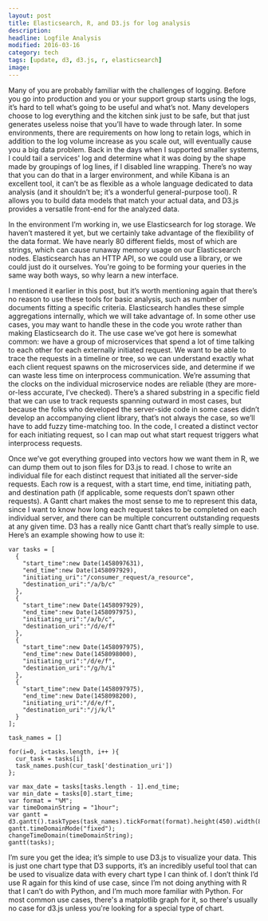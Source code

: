 ```yaml
---
layout: post
title: Elasticsearch, R, and D3.js for log analysis
description:
headline: Logfile Analysis
modified: 2016-03-16
category: tech
tags: [update, d3, d3.js, r, elasticsearch]
image:
---
```

Many of you are probably familiar with the challenges of logging.  Before you go into production and you or your support group starts using the logs, it’s hard to tell what’s going to be useful and what’s not.  Many developers choose to log everything and the kitchen sink just to be safe, but that just generates useless noise that you’ll have to wade through later.  In some environments, there are requirements on how long to retain logs, which in addition to the log volume increase as you scale out, will eventually cause you a big data problem.  Back in the days when I supported smaller systems, I could tail a services' log and determine what it was doing by the shape made by groupings of log lines, if I disabled line wrapping.  There’s no way that you can do that in a larger environment, and while Kibana is an excellent tool, it can’t be as flexible as a whole language dedicated to data analysis (and it shouldn’t be; it’s a wonderful general-purpose tool).  R allows you to build data models that match your actual data, and D3.js provides a versatile front-end for the analyzed data.

In the environment I’m working in, we use Elasticsearch for log storage.  We haven’t mastered it yet, but we certainly take advantage of the flexibility of the data format.  We have nearly 80 different fields, most of which are strings, which can cause runaway memory usage on our Elasticsearch nodes.  Elasticsearch has an HTTP API, so we could use a library, or we could just do it ourselves.  You're going to be forming your queries in the same way both ways, so why learn a new interface.

I mentioned it earlier in this post, but it’s worth mentioning again that there’s no reason to use these tools for basic analysis, such as number of documents fitting a specific criteria.  Elasticsearch handles these simple aggregations internally, which we will take advantage of.  In some other use cases, you may want to handle these in the code you wrote rather than making Elasticsearch do it.  The use case we’ve got here is somewhat common: we have a group of microservices that spend a lot of time talking to each other for each externally initiated request.  We want to be able to trace the requests in a timeline or tree, so we can understand exactly what each client request spawns on the microservices side, and determine if we can waste less time on interprocess communication.  We’re assuming that the clocks on the individual microservice nodes are reliable (they are more-or-less accurate, I’ve checked).  There’s a shared substring in a specific field that we can use to track requests spanning outward in most cases, but because the folks who developed the server-side code in some cases didn’t develop an accompanying client library, that’s not always the case, so we’ll have to add fuzzy time-matching too.  In the code, I created a distinct vector for each initiating request, so I can map out what start request triggers what interprocess requests.

Once we’ve got everything grouped into vectors how we want them in R, we can dump them out to json files for D3.js to read.  I chose to write an individual file for each distinct request that initiated all the server-side requests.  Each row is a request, with a start time, end time, initiating path, and destination path (if applicable, some requests don’t spawn other requests).  A Gantt chart makes the most sense to me to represent this data, since I want to know how long each request takes to be completed on each individual server, and there can be multiple concurrent outstanding requests at any given time.  D3 has a really nice Gantt chart that’s really simple to use.  Here’s an example showing how to use it:

```
var tasks = [
  {
    "start_time":new Date(1458097631),
    "end_time":new Date(1458097929),
    "initiating_uri":"/consumer_request/a_resource",
    "destination_uri":"/a/b/c"
  },
  {
    "start_time":new Date(1458097929),
    "end_time":new Date(1458097975),
    "initiating_uri":"/a/b/c",
    "destination_uri":"/d/e/f"
  },
  {
    "start_time":new Date(1458097975),
    "end_time":new Date(1458098000),
    "initiating_uri":"/d/e/f",
    "destination_uri":"/g/h/i"
  },
  {
    "start_time":new Date(1458097975),
    "end_time":new Date(1458098200),
    "initiating_uri":"/d/e/f",
    "destination_uri":"/j/k/l"
  }
];

task_names = []

for(i=0, i<tasks.length, i++ ){
  cur_task = tasks[i]
  task_names.push(cur_task['destination_uri'])
};

var max_date = tasks[tasks.length - 1].end_time;
var min_date = tasks[0].start_time;
var format = "%M";
var timeDomainString = "1hour";
var gantt = d3.gantt().taskTypes(task_names).tickFormat(format).height(450).width(800);
gantt.timeDomainMode("fixed");
changeTimeDomain(timeDomainString);
gantt(tasks);
```

I’m sure you get the idea; it’s simple to use D3.js to visualize your data.  This is just one chart type that D3 supports, it’s an incredibly useful tool that can be used to visualize data with every chart type I can think of.  I don’t think I’d use R again for this kind of use case, since I’m not doing anything with R that I can’t do with Python, and I’m much more familiar with Python.  For most common use cases, there's a matplotlib graph for it, so there's usually no case for d3.js unless you're looking for a special type of chart.
